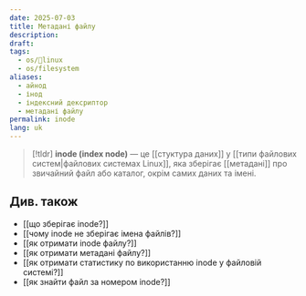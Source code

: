 ```yaml
---
date: 2025-07-03
title: Метадані файлу
description: 
draft: 
tags:
  - os/🐧linux
  - os/filesystem
aliases:
  - айнод
  - інод
  - індексний дексриптор
  - метадані файлу
permalink: inode
lang: uk
---
```



> [!tldr]
> **inode (index node)** — це [[стуктура даних]] у [[типи файлових систем|файлових системах Linux]], яка зберігає [[метадані]] про звичайний файл або каталог, окрім самих даних та імені.

## Див. також

- [[що зберігає inode?]]
- [[чому inode не зберігає імена файлів?]]
- [[як отримати inode файлу?]]
- [[як отримати метадані файлу?]]
- [[як отримати статистику по використанню inode у файловій системі?]]
- [[як знайти файл за номером inode?]]